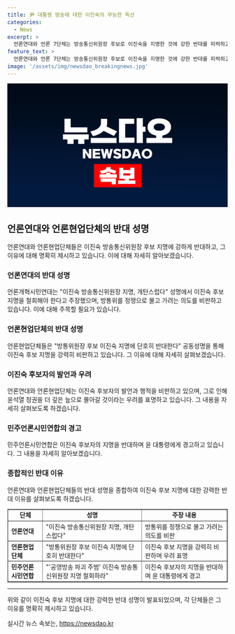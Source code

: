 ```yaml
---
title: 尹 대통령 방송에 대한 이진숙의 무능한 독선
categories:
  - News
excerpt: >
  언론연대와 언론 7단체는 방송통신위원장 후보로 이진숙을 지명한 것에 강한 반대를 피력하고 있습니다. 이들은 윤석열 대통령의 언론 통제 의도를 비판하며, 방통위원장 인사는 독립과 규제 당국의 독립성을 보장해야 한다는 입장입니다. 또한, 이진숙의 장악 의도와 국민의힘 추천 몫 김효재 방통위 상임위원 후임으로 추천됐다가 임명되지 못한 사안에서 2인 체제 위박성을 지적하고 있습니다. 민주언론시민연합도 이진숙 후보자의 공영방송 장악을 비판하며, 윤 대통령에게 철회를 촉구하고 있습니다.
feature_text: >
  언론연대와 언론 7단체는 방송통신위원장 후보로 이진숙을 지명한 것에 강한 반대를 피력하고 있습니다. 이들은 윤석열 대통령의 언론 통제 의도를 비판하며, 방통위원장 인사는 독립과 규제 당국의 독립성을 보장해야 한다는 입장입니다. 또한, 이진숙의 장악 의도와 국민의힘 추천 몫 김효재 방통위 상임위원 후임으로 추천됐다가 임명되지 못한 사안에서 2인 체제 위박성을 지적하고 있습니다. 민주언론시민연합도 이진숙 후보자의 공영방송 장악을 비판하며, 윤 대통령에게 철회를 촉구하고 있습니다.
image: '/assets/img/newsdao_breakingnews.jpg'
---
```


<p><img src="/assets/img/newsdao_breakingnews.jpg" alt="ontimetimes 속보" /></p>

<h2 data-ke-size="size26">언론연대와 언론현업단체의 반대 성명</h2>

<p data-ke-size="size16">언론연대와 언론현업단체들은 이진숙 방송통신위원장 후보 지명에 강하게 반대하고, 그 이유에 대해 명확히 제시하고 있습니다. 이에 대해 자세히 알아보겠습니다.</p>

<h3 data-ke-size="size24">언론연대의 반대 성명</h3>

<p data-ke-size="size16">언론개혁시민연대는 "이진숙 방송통신위원장 지명, 개탄스럽다" 성명에서 이진숙 후보 지명을 철회해야 한다고 주장했으며, 방통위를 정쟁으로 몰고 가려는 의도를 비판하고 있습니다. 이에 대해 주목할 필요가 있습니다.</p>

<h3 data-ke-size="size24">언론현업단체의 반대 성명</h3>

<p data-ke-size="size16">언론현업단체들은 "방통위원장 후보 이진숙 지명에 단호히 반대한다" 공동성명을 통해 이진숙 후보 지명을 강력히 비판하고 있습니다. 그 이유에 대해 자세히 살펴보겠습니다.</p>

<h3 data-ke-size="size24">이진숙 후보자의 발언과 우려</h3>

<p data-ke-size="size16">언론연대와 언론현업단체는 이진숙 후보자의 발언과 행적을 비판하고 있으며, 그로 인해 윤석열 정권을 더 깊은 늪으로 몰아갈 것이라는 우려를 표명하고 있습니다. 그 내용을 자세히 살펴보도록 하겠습니다.</p>

<h3 data-ke-size="size24">민주언론시민연합의 경고</h3>

<p data-ke-size="size16">민주언론시민연합은 이진숙 후보자의 지명을 반대하며 윤 대통령에게 경고하고 있습니다. 그 내용을 자세히 알아보겠습니다.</p>

<h3 data-ke-size="size24">종합적인 반대 이유</h3>

<p data-ke-size="size16">언론연대와 언론현업단체들의 반대 성명을 종합하여 이진숙 후보 지명에 대한 강력한 반대 이유를 살펴보도록 하겠습니다.</p>

<table style="width: 100%;" border="1">
<tbody>
<tr>
<td style="text-align: center; height: 17px;"><b>단체</b></td>
<td style="text-align: center; height: 17px;"><b>성명</b></td>
<td style="text-align: center; height: 17px;"><b>주장 내용</b></td>
</tr>
<tr>
<td style="height: 17px;"><b>언론연대</b></td>
<td style="height: 17px;">"이진숙 방송통신위원장 지명, 개탄스럽다"</td>
<td style="height: 17px;">방통위를 정쟁으로 몰고 가려는 의도를 비판</td>
</tr>
<tr>
<td style="height: 17px;"><b>언론현업단체</b></td>
<td style="height: 17px;">"방통위원장 후보 이진숙 지명에 단호히 반대한다"</td>
<td style="height: 17px;">이진숙 후보 지명을 강력히 비판하며 우려 표명</td>
</tr>
<tr>
<td style="height: 17px;"><b>민주언론시민연합</b></td>
<td style="height: 17px;">"'공영방송 파괴 주범' 이진숙 방송통신위원장 지명 철회하라"</td>
<td style="height: 17px;">이진숙 후보자의 지명을 반대하며 윤 대통령에게 경고</td>
</tr>
</tbody>
</table>

<hr>

<p data-ke-size="size16">위와 같이 이진숙 후보 지명에 대한 강력한 반대 성명이 발표되었으며, 각 단체들은 그 이유를 명확히 제시하고 있습니다.</p>
실시간 뉴스 속보는, <a href="https://newsdao.kr" rel="dofollow">https://newsdao.kr</a>


